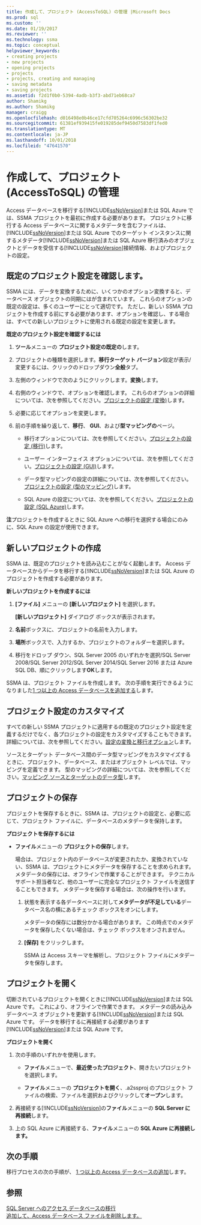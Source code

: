 ```yaml
---
title: 作成して、プロジェクト (AccessToSQL) の管理 |Microsoft Docs
ms.prod: sql
ms.custom: ''
ms.date: 01/19/2017
ms.reviewer: ''
ms.technology: ssma
ms.topic: conceptual
helpviewer_keywords:
- creating projects
- new projects
- opening projects
- projects
- projects, creating and managing
- saving metadata
- saving projects
ms.assetid: f2d1f0b0-5394-4adb-b3f3-abd71eb68ca7
author: Shamikg
ms.author: Shamikg
manager: craigg
ms.openlocfilehash: d016498e0b46ce17cfd705264c6996c56302be32
ms.sourcegitcommit: 61381ef939415fe019285def9450d7583df1fed0
ms.translationtype: MT
ms.contentlocale: ja-JP
ms.lasthandoff: 10/01/2018
ms.locfileid: "47641570"
---
```

# <a name="creating-and-managing-projects-accesstosql"></a>作成して、プロジェクト (AccessToSQL) の管理
Access データベースを移行する[!INCLUDE[ssNoVersion](../../includes/ssnoversion-md.md)]または SQL Azure では、SSMA プロジェクトを最初に作成する必要があります。 プロジェクトに移行する Access データベースに関するメタデータを含むファイルは、[!INCLUDE[ssNoVersion](../../includes/ssnoversion-md.md)]または SQL Azure でのターゲット インスタンスに関するメタデータ[!INCLUDE[ssNoVersion](../../includes/ssnoversion-md.md)]または SQL Azure 移行済みのオブジェクトとデータを受信する[!INCLUDE[ssNoVersion](../../includes/ssnoversion-md.md)]接続情報、およびプロジェクトの設定。  
  
## <a name="reviewing-default-project-settings"></a>既定のプロジェクト設定を確認します。  
SSMA には、データを変換するために、いくつかのオプション変換すると、データベース オブジェクトの同期にはが含まれています。 これらのオプションの既定の設定は、多くのユーザーにとって適切です。 ただし、新しい SSMA プロジェクトを作成する前にする必要があります、オプションを確認し、する場合は、すべての新しいプロジェクトに使用される既定の設定を変更します。  
  
**既定のプロジェクト設定を確認するには**  
  
1.  **ツール**メニューの **プロジェクト設定の既定の**します。  
  
2.  プロジェクトの種類を選択します。**移行ターゲット バージョン**設定が表示/変更するには、クリックのドロップダウン**全般**タブ。  
  
3.  左側のウィンドウで次のようにクリックします。**変換**します。  
  
4.  右側のウィンドウで、オプションを確認します。 これらのオプションの詳細については、次を参照してください。[プロジェクトの設定 (変換)](http://msdn.microsoft.com/bcebc635-c638-4ddb-924c-b9ccfef86388)します。  
  
5.  必要に応じてオプションを変更します。  
  
6.  前の手順を繰り返して、**移行**、 **GUI**、および**型マッピングの**ページ。  
  
    -   移行オプションについては、次を参照してください。[プロジェクトの設定 (移行)](http://msdn.microsoft.com/4caebc9c-8680-4b99-a8fa-89c43161c95d)します。  
  
    -   ユーザー インターフェイス オプションについては、次を参照してください。[プロジェクトの設定 (GUI)](http://msdn.microsoft.com/cf06baf1-8714-48a3-95dc-781f6ca53693)します。  
  
    -   データ型マッピングの設定の詳細については、次を参照してください。[プロジェクトの設定 (型のマッピング)](http://msdn.microsoft.com/b87b9683-abed-4677-8c50-18bdba704655)します。  
  
    -   SQL Azure の設定については、次を参照してください。[プロジェクトの設定 (SQL Azure)](http://msdn.microsoft.com/bbb8a204-d0e4-4f0b-9709-271feb1f136e)します。  
  
**注**プロジェクトを作成するときに SQL Azure への移行を選択する場合にのみに、SQL Azure の設定が使用できます。  
  
## <a name="creating-new-projects"></a>新しいプロジェクトの作成  
SSMA は、既定のプロジェクトを読み込むことがなく起動します。 Access データベースからデータを移行する[!INCLUDE[ssNoVersion](../../includes/ssnoversion-md.md)]または SQL Azure のプロジェクトを作成する必要があります。  
  
**新しいプロジェクトを作成するには**  
  
1.  **[ファイル]** メニューの **[新しいプロジェクト]** を選択します。  
  
    **[新しいプロジェクト]** ダイアログ ボックスが表示されます。  
  
2.  **名前**ボックスに、プロジェクトの名前を入力します。  
  
3.  **場所**ボックスで、入力するか、プロジェクトのフォルダーを選択します。  
  
4.  移行をドロップ ダウン、SQL Server 2005 のいずれかを選択/SQL Server 2008/SQL Server 2012/SQL Server 2014/SQL Server 2016 または Azure SQL DB、順にクリックします**OK**します。  
  
SSMA は、プロジェクト ファイルを作成します。 次の手順を実行できるようになりました[1 つ以上の Access データベースを追加する](adding-and-removing-access-database-files-accesstosql.md)します。  
  
## <a name="customizing-project-settings"></a>プロジェクト設定のカスタマイズ  
すべての新しい SSMA プロジェクトに適用するの既定のプロジェクト設定を定義するだけでなく、各プロジェクトの設定をカスタマイズすることもできます。 詳細については、次を参照してください。[設定の変換と移行オプション](setting-conversion-and-migration-options-accesstosql.md)します。  
  
ソースとターゲット データベース間のデータ型マッピングをカスタマイズするときに、プロジェクト、データベース、またはオブジェクト レベルでは、マッピングを定義できます。 型のマッピングの詳細については、次を参照してください。[マッピング ソースとターゲットのデータ型](mapping-source-and-target-data-types-accesstosql.md)します。  
  
## <a name="saving-projects"></a>プロジェクトの保存  
プロジェクトを保存するときに、SSMA は、プロジェクトの設定と、必要に応じて、プロジェクト ファイルに、データベースのメタデータを保持します。  
  
**プロジェクトを保存するには**  
  
-   **ファイル**メニューの **プロジェクトの保存**します。  
  
    場合は、プロジェクト内のデータベースが変更されたか、変換されていない、SSMA は、プロジェクトにメタデータを保存することを求められます。 メタデータの保存には、オフラインで作業することができます。 テクニカル サポート担当者など、他のユーザーに完全なプロジェクト ファイルを送信することもできます。 メタデータを保存する場合は、次の操作を行います。  
  
    1.  状態を表示する各データベースに対して**メタデータが不足している**データベース名の横にあるチェック ボックスをオンにします。  
  
        メタデータの保存には数分かかる場合があります。 この時点でのメタデータを保存したくない場合は、チェック ボックスをオンされません。  
  
    2.  **[保存]** をクリックします。  
  
        SSMA は Access スキーマを解析し、プロジェクト ファイルにメタデータを保存します。  
  
## <a name="opening-projects"></a>プロジェクトを開く  
切断されているプロジェクトを開くときに[!INCLUDE[ssNoVersion](../../includes/ssnoversion-md.md)]または SQL Azure です。 これにより、オフラインで作業できます。 メタデータの読み込みデータベース オブジェクトを更新する[!INCLUDE[ssNoVersion](../../includes/ssnoversion-md.md)]または SQL Azure です。 データを移行するに再接続する必要があります[!INCLUDE[ssNoVersion](../../includes/ssnoversion-md.md)]または SQL Azure です。  
  
**プロジェクトを開く**  
  
1.  次の手順のいずれかを使用します。  
  
    -   **ファイル**メニューで、**最近使ったプロジェクト**、開きたいプロジェクトを選択します。  
  
    -   **ファイル**メニューの **プロジェクトを開く**、.a2ssproj のプロジェクト ファイルの検索、ファイルを選択およびクリックして**オープン**します。  
  
2.  再接続する[!INCLUDE[ssNoVersion](../../includes/ssnoversion-md.md)]の**ファイル**メニューの  **SQL Server に再接続**します。  
  
3.  上の SQL Azure に再接続する、**ファイル**メニューの  **SQL Azure に再接続します。**  
  
## <a name="next-step"></a>次の手順  
移行プロセスの次の手順が、 [1 つ以上の Access データベースの追加](adding-and-removing-access-database-files-accesstosql.md)します。  
  
## <a name="see-also"></a>参照  
[SQL Server へのアクセス データベースの移行](migrating-access-databases-to-sql-server-azure-sql-db-accesstosql.md)  
[追加して、Access データベース ファイルを削除します。](adding-and-removing-access-database-files-accesstosql.md)  
  
